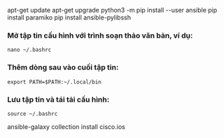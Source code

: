 apt-get update
apt-get upgrade
python3 -m pip install --user ansible
pip install paramiko
pip install ansible-pylibssh

### Mở tập tin cấu hình với trình soạn thảo văn bản, ví dụ:
	nano ~/.bashrc
### Thêm dòng sau vào cuối tập tin:
	export PATH=$PATH:~/.local/bin
### Lưu tập tin và tái tải cấu hình:
	source ~/.bashrc

ansible-galaxy collection install cisco.ios
